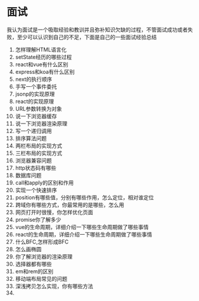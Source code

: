 # 面试
我认为面试是一个吸取经验和教训并且弥补知识欠缺的过程，不管面试成功或者失败，至少可以认识到自己的不足，下面是自己的一些面试经验总结

1. 怎样理解HTML语言化
2. setState经历的哪些过程
3. react和vue有什么区别
4. express和koa有什么区别
5. next的执行顺序
6. 手写一个事件委托
7. jsonp的实现原理
8. react的实现原理
9. URL参数转换为对象
10. 说一下浏览器缓存
11. 说一下浏览器渲染原理
12. 写一个递归调用
13. 排序算法问题
14. 两栏布局的实现方式
15. 三栏布局的实现方式
16. 浏览器兼容问题
17. http状态码有哪些
18. 数据库问题
19. call和apply的区别和作用
20. 实现一个快速排序
21. position有哪些值，分别有哪些作用，怎么定位，相对谁定位
22. 跨域你有哪些方式，你最常用的是哪些，怎么用
23. 网页打开时很慢，你怎样优化页面
24. promise你了解多少
25. vue的生命周期，详细介绍一下哪些生命周期做了哪些事情
26. react的生命周期，详细介绍一下哪些生命周期做了哪些事情
27. 什么BFC,怎样形成BFC
28. 怎么画椭圆
29. 你了解浏览器的渲染原理
30. 选择器都有哪些
31. em和rem的区别
32. 移动端布局常见的问题
33. 深浅拷贝怎么实现，你有哪些方法
34. 
